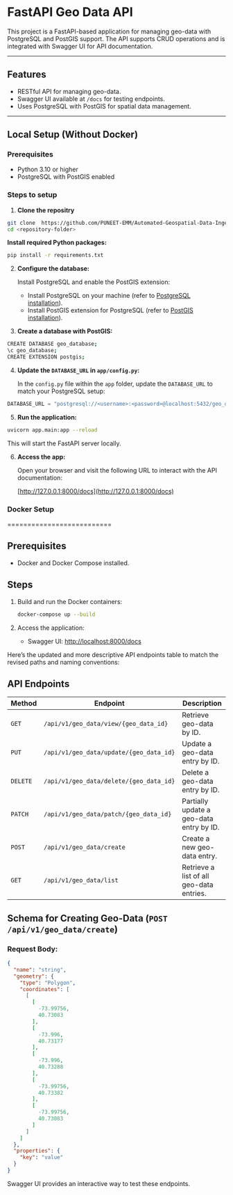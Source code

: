 # FastAPI Geo Data API

This project is a FastAPI-based application for managing geo-data with PostgreSQL and PostGIS support. The API supports CRUD operations and is integrated with Swagger UI for API documentation.

---

## Features
- RESTful API for managing geo-data.
- Swagger UI available at `/docs` for testing endpoints.
- Uses PostgreSQL with PostGIS for spatial data management.

---

## Local Setup (Without Docker)

### Prerequisites
  * Python 3.10 or higher
  * PostgreSQL with PostGIS enabled

### Steps to setup
1. **Clone  the repositry**
```bash
git clone  https://github.com/PUNEET-EMM/Automated-Geospatial-Data-Ingestion-and-API-Service.git
cd <repository-folder>
```
 **Install required Python packages:**
   ```bash
   pip install -r requirements.txt
   ```


2. **Configure the database:**

   Install PostgreSQL and enable the PostGIS extension:

   - Install PostgreSQL on your machine (refer to [PostgreSQL installation](https://www.postgresql.org/download/)).
   - Install PostGIS extension for PostgreSQL (refer to [PostGIS installation](https://postgis.net/install/)).

3. **Create a database with PostGIS:**

```bash
CREATE DATABASE geo_database;
\c geo_database;
CREATE EXTENSION postgis;
```

4. **Update the `DATABASE_URL` in `app/config.py`:**

   In the `config.py` file within the `app` folder, update the `DATABASE_URL` to match your PostgreSQL setup:

```python
DATABASE_URL = "postgresql://<username>:<password>@localhost:5432/geo_database"
```

5. **Run the application:**

```bash
uvicorn app.main:app --reload
```

   This will start the FastAPI server locally.

6. **Access the app:**

   Open your browser and visit the following URL to interact with the API documentation:

   [http://127.0.0.1:8000/docs](http://127.0.0.1:8000/docs)



### Docker Setup
==========================

Prerequisites
-------------
- Docker and Docker Compose installed.

Steps
-----
1. Build and run the Docker containers:
    ```bash
    docker-compose up --build
    ```

2. Access the application:
    - Swagger UI: [http://localhost:8000/docs](http://localhost:8000/docs)

Here’s the updated and more descriptive API endpoints table to match the revised paths and naming conventions:

## API Endpoints

| **Method** | **Endpoint**                          | **Description**                           |
|------------|---------------------------------------|-------------------------------------------|
| `GET`      | `/api/v1/geo_data/view/{geo_data_id}`  | Retrieve geo-data by ID.                  |
| `PUT`      | `/api/v1/geo_data/update/{geo_data_id}` | Update a geo-data entry by ID.            |
| `DELETE`   | `/api/v1/geo_data/delete/{geo_data_id}` | Delete a geo-data entry by ID.            |
| `PATCH`    | `/api/v1/geo_data/patch/{geo_data_id}` | Partially update a geo-data entry by ID.  |
| `POST`     | `/api/v1/geo_data/create`             | Create a new geo-data entry.              |
| `GET`      | `/api/v1/geo_data/list`               | Retrieve a list of all geo-data entries.  |


## Schema for Creating Geo-Data (`POST /api/v1/geo_data/create`)

### Request Body:

```json
{
  "name": "string",
  "geometry": {
    "type": "Polygon",
    "coordinates": [
      [
        [
          -73.99756,
          40.73083
        ],
        [
          -73.996,
          40.73177
        ],
        [
          -73.996,
          40.73288
        ],
        [
          -73.99756,
          40.73382
        ],
        [
          -73.99756,
          40.73083
        ]
      ]
    ]
  },
  "properties": {
    "key": "value"
  }
}
```


Swagger UI provides an interactive way to test these endpoints.




 



   